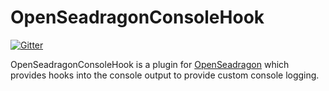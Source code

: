 # OpenSeadragonConsoleHook

[![Gitter](https://badges.gitter.im/openseadragon-imaging/community.svg)](https://gitter.im/openseadragon-imaging/community?utm_source=badge&utm_medium=badge&utm_campaign=pr-badge)

OpenSeadragonConsoleHook is a plugin for [OpenSeadragon](https://github.com/openseadragon/openseadragon)
which provides hooks into the console output to provide custom console logging.
